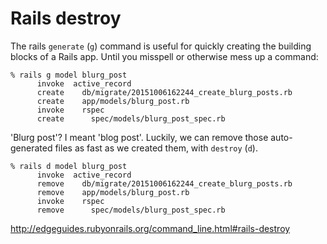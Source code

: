 # Rails destroy

The rails `generate` (`g`) command is useful for quickly creating the building blocks of a Rails app. Until you misspell or otherwise mess up a command:

```
% rails g model blurg_post
      invoke  active_record
      create    db/migrate/20151006162244_create_blurg_posts.rb
      create    app/models/blurg_post.rb
      invoke    rspec
      create      spec/models/blurg_post_spec.rb
```

'Blurg post'? I meant 'blog post'. Luckily, we can remove those auto-generated files as fast as we created them, with `destroy` (`d`).

```
% rails d model blurg_post
      invoke  active_record
      remove    db/migrate/20151006162244_create_blurg_posts.rb
      remove    app/models/blurg_post.rb
      invoke    rspec
      remove      spec/models/blurg_post_spec.rb
```

http://edgeguides.rubyonrails.org/command_line.html#rails-destroy
